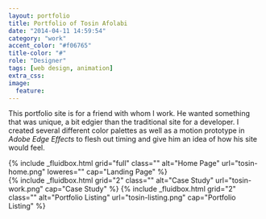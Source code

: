 ```yaml
---
layout: portfolio
title: Portfolio of Tosin Afolabi
date: "2014-04-11 14:59:54"
category: "work"
accent_color: "#f06765"
title-color: "#"
role: "Designer"
tags: [web design, animation]
extra_css:
image:
  feature:
---
```



This portfolio site is for a friend with whom I work. He wanted something that was unique, a bit edgier than the traditional site for a developer. I created several different color palettes as well as a motion prototype in *Adobe Edge Effects* to flesh out timing and give him an idea of how his site would feel. 

<div class="clearfix">
{% include _fluidbox.html grid="full" class="" alt="Home Page" url="tosin-home.png" loweres="" cap="Landing Page" %}
</div>

<div class="clearfix">
{% include _fluidbox.html grid="2" class="" alt="Case Study" url="tosin-work.png" cap="Case Study" %}
{% include _fluidbox.html grid="2" class="" alt="Portfolio Listing" url="tosin-listing.png" cap="Portfolio Listing" %}
</div>
